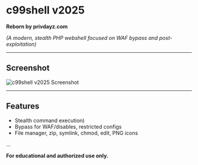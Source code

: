 # c99shell v2025

**Reborn by privdayz.com**

*(A modern, stealth PHP webshell focused on WAF bypass and post-exploitation)*

---

## Screenshot

![c99shell v2025 Screenshot](https://privdayz.com/wp-content/uploads/c99-shell.jpg)

---

## Features
- Stealth command execution)
- Bypass for WAF/disables, restricted configs
- File manager, zip, symlink, chmod, edit, PNG icons

...

**For educational and authorized use only.**
